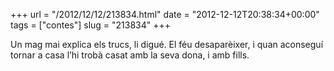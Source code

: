 +++
url = "/2012/12/12/213834.html"
date = "2012-12-12T20:38:34+00:00"
tags = ["contes"]
slug = "213834"
+++

Un mag mai explica els trucs, li digué. El féu desaparèixer, i quan aconseguí tornar a casa l’hi trobà casat amb la seva dona, i amb fills.
